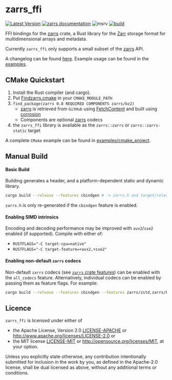 # zarrs_ffi

[![Latest Version](https://img.shields.io/crates/v/zarrs_ffi.svg)](https://crates.io/crates/zarrs_ffi)
[![zarrs documentation](https://docs.rs/zarrs_ffi/badge.svg)](https://docs.rs/zarrs_ffi)
![msrv](https://img.shields.io/crates/msrv/zarrs_ffi)
[![build](https://github.com/LDeakin/zarrs_ffi/actions/workflows/ci.yml/badge.svg)](https://github.com/LDeakin/zarrs_ffi/actions/workflows/ci.yml)

FFI bindings for the [zarrs] crate, a Rust library for the [Zarr](https://zarr.dev) storage format for multidimensional arrays and metadata.

Currently `zarrs_ffi` only supports a small subset of the [zarrs] API.

A changelog can be found [here](https://github.com/LDeakin/zarrs_ffi/blob/main/CHANGELOG.md).
Example usage can be found in the [examples](https://github.com/LDeakin/zarrs_ffi/tree/main/examples).

## CMake Quickstart
1. Install the Rust compiler (and cargo).
2. Put [Findzarrs.cmake](https://github.com/LDeakin/zarrs_ffi/blob/main/examples/cmake_project/Findzarrs.cmake) in your `CMAKE_MODULE_PATH`
3. `find_package(zarrs 0.8 REQUIRED COMPONENTS zarrs/bz2)`
   - [zarrs] is retrieved from `GitHub` using [FetchContent](https://cmake.org/cmake/help/latest/module/FetchContent.html) and built using [corrosion](https://github.com/corrosion-rs/corrosion)
   - Components are optional [zarrs] codecs
4. the `zarrs_ffi` library is available as the `zarrs::zarrs` or  `zarrs::zarrs-static` target

A complete `CMake` example can be found in [examples/cmake_project](https://github.com/LDeakin/zarrs_ffi/tree/main/examples/cmake_project).

## Manual Build

#### Basic Build
Building generates a header, and a platform-dependent static and dynamic library.
```bash
cargo build --release --features cbindgen # -> zarrs.h and target/release/[lib]zarrs_ffi{.a,.so,.dll,.dylib}
```
`zarrs.h` is only re-generated if the `cbindgen` feature is enabled.

#### Enabling SIMD intrinsics
Encoding and decoding performance may be improved with `avx2`/`sse2` enabled (if supported).
Compile with either of:
 - `RUSTFLAGS="-C target-cpu=native"`
 - `RUSTFLAGS="-C target-feature=+avx2,+sse2"`

#### Enabling non-default `zarrs` codecs
Non-default `zarrs` codecs (see [`zarrs` crate features](https://docs.rs/zarrs/latest/zarrs/#crate-features)) can be enabled with the `all_codecs` feature.
Alternatively, individual codecs can be enabled by passing them as feature flags.
For example:
```bash
cargo build --release --features cbindgen --features zarrs/zstd,zarrs/bitround,zarrs/zfp,zarrs/bz2,zarrs/pcodec,zarrs/gdeflate
```

## Licence
`zarrs_ffi` is licensed under either of
 - the Apache License, Version 2.0 [LICENSE-APACHE](./LICENCE-APACHE) or <http://www.apache.org/licenses/LICENSE-2.0> or
 - the MIT license [LICENSE-MIT](./LICENCE-MIT) or <http://opensource.org/licenses/MIT>, at your option.

Unless you explicitly state otherwise, any contribution intentionally submitted for inclusion in the work by you, as defined in the Apache-2.0 license, shall be dual licensed as above, without any additional terms or conditions.

[zarrs]: https://github.com/LDeakin/zarrs
